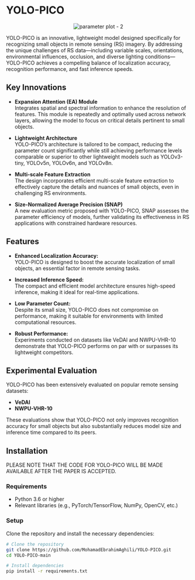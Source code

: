 # YOLO-PICO
<div align="center">
  <img src="https://github.com/user-attachments/assets/16d252c0-3591-4848-a139-61f65c33acc3" alt="parameter plot - 2">
</div>

YOLO-PICO is an innovative, lightweight model designed specifically for recognizing small objects in remote sensing (RS) imagery. By addressing the unique challenges of RS data—including variable scales, orientations, environmental influences, occlusion, and diverse lighting conditions—YOLO-PICO achieves a compelling balance of localization accuracy, recognition performance, and fast inference speeds.

## Key Innovations

- **Expansion Attention (EA) Module**  
  Integrates spatial and spectral information to enhance the resolution of features. This module is repeatedly and optimally used across network layers, allowing the model to focus on critical details pertinent to small objects.

- **Lightweight Architecture**  
  YOLO-PICO’s architecture is tailored to be compact, reducing the parameter count significantly while still achieving performance levels comparable or superior to other lightweight models such as YOLOv3-tiny, YOLOv5n, YOLOv6n, and YOLOv8n.

- **Multi-scale Feature Extraction**  
  The design incorporates efficient multi-scale feature extraction to effectively capture the details and nuances of small objects, even in challenging RS environments.

- **Size-Normalized Average Precision (SNAP)**  
  A new evaluation metric proposed with YOLO-PICO, SNAP assesses the parameter efficiency of models, further validating its effectiveness in RS applications with constrained hardware resources.

## Features

- **Enhanced Localization Accuracy:**  
  YOLO-PICO is designed to boost the accurate localization of small objects, an essential factor in remote sensing tasks.

- **Increased Inference Speed:**  
  The compact and efficient model architecture ensures high-speed inference, making it ideal for real-time applications.

- **Low Parameter Count:**  
  Despite its small size, YOLO-PICO does not compromise on performance, making it suitable for environments with limited computational resources.

- **Robust Performance:**  
  Experiments conducted on datasets like VeDAI and NWPU-VHR-10 demonstrate that YOLO-PICO performs on par with or surpasses its lightweight competitors.

## Experimental Evaluation

YOLO-PICO has been extensively evaluated on popular remote sensing datasets:
- **VeDAI**
- **NWPU-VHR-10**

These evaluations show that YOLO-PICO not only improves recognition accuracy for small objects but also substantially reduces model size and inference time compared to its peers.

## Installation
PLEASE NOTE THAT THE CODE FOR YOLO-PICO WILL BE MADE AVAILABLE AFTER THE PAPER IS ACCEPTED.
### Requirements

- Python 3.6 or higher
- Relevant libraries (e.g., PyTorch/TensorFlow, NumPy, OpenCV, etc.)

### Setup

Clone the repository and install the necessary dependencies:

```bash
# Clone the repository
git clone https://github.com/MohamadEbrahimAghili/YOLO-PICO.git
cd YOLO-PICO-main

# Install dependencies
pip install -r requirements.txt
